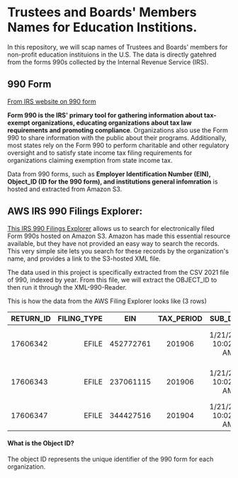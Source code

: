 # Trustees and Boards' Members Names for Education Institions. 
 
In this repository, we will scap names of Trustees and Boards' members for non-profit education instituions in the U.S. The data is directly gatehred from the forms 990s collected by the Internal Revenue Service (IRS).  

## 990 Form
[From IRS website on 990 form]

**__Form 990 is the IRS' primary tool for gathering information about tax-exempt organizations, educating organizations about tax law requirements and promoting compliance__**. Organizations also use the Form 990 to share information with the public about their programs. Additionally, most states rely on the Form 990 to perform charitable and other regulatory oversight and to satisfy state income tax filing requirements for organizations claiming exemption from state income tax.


Data from 990 forms, such as **Employer Identification Number (EIN), Object_ID (ID for the 990 form), and institutions general infomration** is hosted and extracted from Amazon S3. 

## AWS IRS 990 Filings Explorer:
[This IRS 990 Filings Explorer] allows us to search for electronically filed Form 990s hosted on Amazon S3. Amazon has made this essential resource available, but they have not provided an easy way to search the records. This very simple site lets you search for these records by the organization's name, and provides a link to the S3-hosted XML file.

The data used in this project is specifically extracted from the CSV 2021 file of 990, indexed by year. From this file, we will extract the OBJECT_ID to then run it through the XML-990-Reader.

This is how the data from the AWS Filing Explorer looks like (3 rows)

| RETURN_ID   | FILING_TYPE   | EIN   | TAX_PERIOD   | SUB_DATE   | TAXPAYER_NAME   | RETURN_TYPE   | DLN   | OBJECT_ID   | 
| ------------- | -------------: |:-------------: | :-------------: | :-------------: | -------------: | ------------- | ------------- | ------------- |
|17606342      | EFILE   | 452772761    | 201906   | 1/21/2021 10:02:51 AM   | CAMDENS CHARTER SCHOOL NETWORK INC   | 990   | 9.349307e+13   | 2.020107e+17
|17606343      | EFILE   | 237061115    | 201906   | 1/21/2021 10:02:51 AM   | JACKSON STATE UNIVERSITY DEVELOPMENT FOUNDATION INC   | 990   | 9.349307e+13   | 2.020107e+17
|17606347      | EFILE   | 344427516    | 201904   | 1/21/2021 10:02:52 AM   | TIFFIN UNIVERSITY   | 990   | 9.349307e+13   | 2.020107e+17


#### What is the Object ID?

The object ID represents the unique identifier of the 990 form for each organization. 

[This IRS 990 Filings Explorer]:http://irs-990-explorer.chrisgherbert.com/#aws-index-files
[From IRS website on 990 form]:https://www.irs.gov/charities-non-profits/form-990-resources-and-tools
